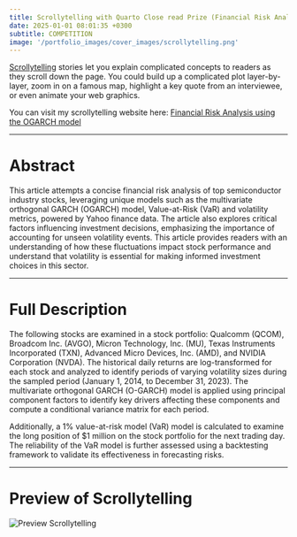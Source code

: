 ```yaml
---
title: Scrollytelling with Quarto Close read Prize (Financial Risk Analysis)
date: 2025-01-01 08:01:35 +0300
subtitle: COMPETITION
image: '/portfolio_images/cover_images/scrollytelling.png'
---
```


[Scrollytelling](https://posit.co/blog/closeread-prize-announcement/) stories let you explain complicated concepts to readers as they scroll down the page. You could build up a complicated plot layer-by-layer, zoom in on a famous map, highlight a key quote from an interviewee, or even animate your web graphics.

You can visit my scrollytelling website here: [Financial Risk Analysis using the OGARCH model](https://erica-prog.github.io/)

***

# Abstract 

This article attempts a concise financial risk analysis of top semiconductor industry stocks, leveraging unique models such as the multivariate orthogonal GARCH (OGARCH) model, Value-at-Risk (VaR) and volatility metrics, powered by Yahoo finance data. The article also explores critical factors influencing investment decisions, emphasizing the importance of accounting for unseen volatility events. This article provides readers with an understanding of how these fluctuations impact stock performance and understand that volatility is essential for making informed investment choices in this sector.

***

# Full Description 

The following stocks are examined in a stock portfolio: Qualcomm (QCOM), Broadcom Inc. (AVGO), Micron Technology, Inc. (MU), Texas Instruments Incorporated (TXN), Advanced Micro Devices, Inc. (AMD), and NVIDIA Corporation (NVDA). The historical daily returns are log-transformed for each stock and analyzed to identify periods of varying volatility sizes during the sampled period (January 1, 2014, to December 31, 2023). The multivariate orthogonal GARCH (O-GARCH) model is applied using principal component factors to identify key drivers affecting these components and compute a conditional variance matrix for each period.

Additionally, a 1% value-at-risk model (VaR) model is calculated to examine the long position of $1 million on the stock portfolio for the next trading day. The reliability of the VaR model is further assessed using a backtesting framework to validate its effectiveness in forecasting risks.

*** 

# Preview of Scrollytelling 

<div class="gallery-box">
  <div class="gallery">
    <img src="/hilton_website/portfolio_images/scrollytelling_images/preview_scrollytelling.gif" loading="lazy" alt="Preview Scrollytelling">
  </div>
</div>



